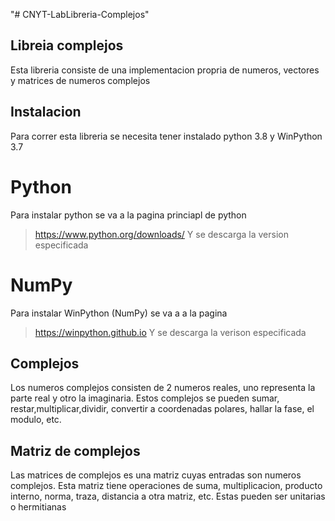"# CNYT-LabLibreria-Complejos" 
## Libreia complejos
Esta libreria consiste de una implementacion propria de numeros, vectores y matrices de numeros complejos

## Instalacion
Para correr esta libreria se necesita tener instalado python 3.8 y WinPython 3.7
# Python
Para instalar python se va a la pagina princiapl de python 
> https://www.python.org/downloads/
Y se descarga la version especificada
# NumPy
Para instalar WinPython (NumPy) se va a a la pagina 
> https://winpython.github.io
Y se descarga la verison especificada

## Complejos
Los numeros complejos consisten de 2 numeros reales, uno representa la parte real y otro la imaginaria.
Estos complejos se pueden sumar, restar,multiplicar,dividir, convertir a coordenadas polares, hallar la fase, el modulo, etc.

## Matriz de complejos
Las matrices de complejos es una matriz cuyas entradas son numeros complejos. Esta matriz tiene operaciones de suma, multiplicacion, producto interno, norma, traza, distancia a otra matriz, etc. Estas pueden ser unitarias o hermitianas